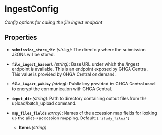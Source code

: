 # IngestConfig


*Config options for calling the file ingest endpoint*


## Properties


- **`submission_store_dir`** *(string)*: The directory where the submission JSONs will be stored.

- **`file_ingest_baseurl`** *(string)*: Base URL under which the /ingest endpoint is available. This is an endpoint exposed by GHGA Central. This value is provided by GHGA Central on demand.

- **`file_ingest_pubkey`** *(string)*: Public key provided by GHGA Central used to encrypt the communication with GHGA Central.

- **`input_dir`** *(string)*: Path to directory containing output files from the upload/batch_upload command.

- **`map_files_fields`** *(array)*: Names of the accession map fields for looking up the alias->accession mapping. Default: `['study_files']`.

  - **Items** *(string)*
